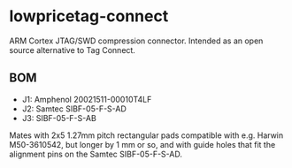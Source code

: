 # lowpricetag-connect

ARM Cortex JTAG/SWD compression connector. Intended as an open source alternative to Tag Connect. 

## BOM
- J1: Amphenol 20021511-00010T4LF
- J2: Samtec SIBF-05-F-S-AD
- J3: SIBF-05-F-S-AB

Mates with 2x5 1.27mm pitch rectangular pads compatible with e.g. Harwin M50-3610542, but longer by 1 mm or so, and with guide holes that fit the alignment pins on the Samtec SIBF-05-F-S-AD.
